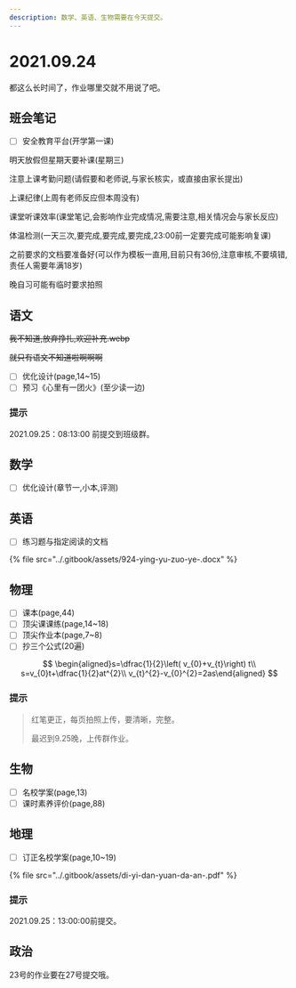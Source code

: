```yaml
---
description: 数学、英语、生物需要在今天提交。
---
```


# 2021.09.24

都这么长时间了，作业哪里交就不用说了吧。

## 班会笔记

* [ ] 安全教育平台\(开学第一课\)

明天放假但星期天要补课\(星期三\)

注意上课考勤问题\(请假要和老师说,与家长核实，或直接由家长提出\)

上课纪律\(上周有老师反应但本周没有\)

课堂听课效率\(课堂笔记,会影响作业完成情况,需要注意,相关情况会与家长反应\)

体温检测\(一天三次,要完成,要完成,要完成,23:00前一定要完成可能影响复课\)

之前要求的文档要准备好\(可以作为模板一直用,目前只有36份,注意审核,不要填错,责任人需要年满18岁\)

晚自习可能有临时要求拍照

## 语文

~~我不知道,放弃挣扎,欢迎补充.webp~~

~~就只有语文不知道啦啊啊啊~~

* [ ] 优化设计\(page,14~15\)
* [ ] 预习《心里有一团火》\(至少读一边\)

### 提示

2021.09.25：08:13:00 前提交到班级群。

## 数学

* [ ] 优化设计\(章节一,小本,评测\)

## 英语

* [ ] 练习题与指定阅读的文档

{% file src="../.gitbook/assets/924-ying-yu-zuo-ye-.docx" %}

## 物理

* [ ] 课本\(page,44\)
* [ ] 顶尖课课练\(page,14~18\)
* [ ] 顶尖作业本\(page,7~8\)
* [ ] 抄三个公式\(20遍\)

$$
\begin{aligned}s=\dfrac{1}{2}\left( v_{0}+v_{t}\right) t\\
s=v_{0}t+\dfrac{1}{2}at^{2}\\
v_{t}^{2}-v_{0}^{2}=2as\end{aligned}
$$

### 提示

> 红笔更正，每页拍照上传，要清晰，完整。
>
> 最迟到9.25晚，上传群作业。

## 生物

* [ ] 名校学案\(page,13\)
* [ ] 课时素养评价\(page,88\)

## 地理

* [ ] 订正名校学案\(page,10~19\)

{% file src="../.gitbook/assets/di-yi-dan-yuan-da-an-.pdf" %}

### 提示

2021.09.25：13:00:00前提交。

## 政治

23号的作业要在27号提交哦。


